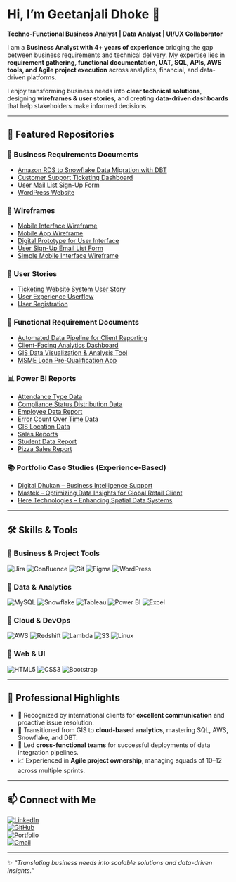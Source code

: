 # Hi, I’m Geetanjali Dhoke 👋  
**Techno-Functional Business Analyst | Data Analyst | UI/UX Collaborator**

I am a **Business Analyst with 4+ years of experience** bridging the gap between business requirements and technical delivery. My expertise lies in **requirement gathering, functional documentation, UAT, SQL, APIs, AWS tools, and Agile project execution** across analytics, financial, and data-driven platforms.  

I enjoy transforming business needs into **clear technical solutions**, designing **wireframes & user stories**, and creating **data-driven dashboards** that help stakeholders make informed decisions.  

---

## 📂 Featured Repositories  

### 📝 Business Requirements Documents  
- [Amazon RDS to Snowflake Data Migration with DBT](https://github.com/GeetanjaliDhoke/Business-Requirements-Documents/blob/main/BRD-%20Amazon%20RDS%20to%20Snowflake%20Data%20Migration%20with%20DBT.pdf)  
- [Customer Support Ticketing Dashboard]((https://github.com/GeetanjaliDhoke/Business-Requirements-Documents/blob/main/BRD-%20Customer%20Support%20Ticketing%20Dashboard.pdf))  
- [User Mail List Sign-Up Form]((https://github.com/GeetanjaliDhoke/Business-Requirements-Documents/blob/main/BRD-User%20Mail%20list%20sign%20up%20form.pdf))  
- [WordPress Website](https://github.com/GeetanjaliDhoke/Business-Requirements-Documents/blob/main/BRD-wordpress-website.pdf)  

### 🎨 Wireframes  
- [Mobile Interface Wireframe](https://github.com/GeetanjaliDhoke/Wireframes/blob/main/Mobile%20Interface%20Wireframe.png)  
- [Mobile App Wireframe](https://github.com/GeetanjaliDhoke/Wireframes/blob/main/Mobile%20App%20Wireframe.png)  
- [Digital Prototype for User Interface](https://github.com/GeetanjaliDhoke/Wireframes/blob/main/Digital%20prototype%20for%20user%20interface%20wireframe.png)  
- [User Sign-Up Email List Form](https://github.com/GeetanjaliDhoke/Wireframes/blob/main/User%20Sign-up%20email%20list%20form.png)  
- [Simple Mobile Interface Wireframe](https://github.com/GeetanjaliDhoke/Wireframes/blob/main/Simple%20mobile%20interface%20wirreframe.png)  

### 📌 User Stories 
- [Ticketing Website System User Story](https://github.com/GeetanjaliDhoke/User-Stories/blob/main/Ticketing%20Website%20System%20users%20userstory.png)  
- [User Experience Userflow](https://github.com/GeetanjaliDhoke/User-Stories/blob/main/User%20experience%20userflow%20userstory.png)  
- [User Registration](https://github.com/GeetanjaliDhoke/User-Stories/blob/main/User%20Registration.drawio.png)

### 📑 Functional Requirement Documents  
- [Automated Data Pipeline for Client Reporting](https://github.com/GeetanjaliDhoke/Functional-Requirements-Documents/blob/main/FRD-Automated%20Data%20Pipeline%20for%20Client%20Reporting.pdf)  
- [Client-Facing Analytics Dashboard](https://github.com/GeetanjaliDhoke/Functional-Requirements-Documents/blob/main/FRD-Client-Facing%20Analytics%20Dashboard.pdf)  
- [GIS Data Visualization & Analysis Tool](https://github.com/GeetanjaliDhoke/Functional-Requirements-Documents/blob/main/FRD-GIS%20Data%20Visualization%20%26%20Analysis%20Tool.pdf)  
- [MSME Loan Pre-Qualification App](https://github.com/GeetanjaliDhoke/Functional-Requirements-Documents/blob/main/FRD-MSME%20Loan%20Pre-Qualification%20App.pdf)

### 📊 Power BI Reports  
- [Attendance Type Data](https://github.com/GeetanjaliDhoke/Power-BI-reports/blob/main/power%20bi%20reports/Attendance%20Type%20Data.pdf)  
- [Compliance Status Distribution Data](https://github.com/GeetanjaliDhoke/Power-BI-reports/blob/main/power%20bi%20reports/Compliance%20Status%20Distribution%20Data.pdf)  
- [Employee Data Report](https://github.com/GeetanjaliDhoke/Power-BI-reports/blob/main/power%20bi%20reports/Employee%20Data%20Report.pdf)  
- [Error Count Over Time Data](https://github.com/GeetanjaliDhoke/Power-BI-reports/blob/main/power%20bi%20reports/Error%20Count%20Over%20Time%20Data.pdf)  
- [GIS Location Data](https://github.com/GeetanjaliDhoke/Power-BI-reports/blob/main/power%20bi%20reports/GIS%20Location%20Data.pdf)  
- [Sales Reports](https://github.com/GeetanjaliDhoke/Power-BI-reports/blob/main/power%20bi%20reports/Sales%20reports.pdf)  
- [Student Data Report](https://github.com/GeetanjaliDhoke/Power-BI-reports/blob/main/power%20bi%20reports/Students%20Data%20Report.pdf)  
- [Pizza Sales Report](https://github.com/GeetanjaliDhoke/Power-BI-reports/blob/main/power%20bi%20reports/pizza%20sales%20report.pdf)
 
### 📚 Portfolio Case Studies (Experience-Based)  
- [Digital Dhukan – Business Intelligence Support](https://github.com/GeetanjaliDhoke/Portfolio-Case-Studies/blob/main/Digital%20Dhukan-Business%20Intelligence%20Support.pdf)  
- [Mastek – Optimizing Data Insights for Global Retail Client](https://github.com/GeetanjaliDhoke/Portfolio-Case-Studies/blob/main/Mastek-Optimizing%20Data%20Insights%20for%20Global%20Retail%20Client.pdf)  
- [Here Technologies – Enhancing Spatial Data Systems](https://github.com/GeetanjaliDhoke/Portfolio-Case-Studies/blob/main/Here%20Technologies-Enhancing%20Spatial%20Data%20Systems.pdf)

  
---
## 🛠️ Skills & Tools  

### 🔹 Business & Project Tools  
![Jira](https://img.shields.io/badge/Jira-0052CC?style=for-the-badge&logo=jira&logoColor=white) ![Confluence](https://img.shields.io/badge/Confluence-172B4D?style=for-the-badge&logo=confluence&logoColor=white) ![Git](https://img.shields.io/badge/Git-F05032?style=for-the-badge&logo=git&logoColor=white) ![Figma](https://img.shields.io/badge/Figma-F24E1E?style=for-the-badge&logo=figma&logoColor=white) ![WordPress](https://img.shields.io/badge/WordPress-21759B?style=for-the-badge&logo=wordpress&logoColor=white)  

### 🔹 Data & Analytics  
![MySQL](https://img.shields.io/badge/MySQL-4479A1?style=for-the-badge&logo=mysql&logoColor=white) ![Snowflake](https://img.shields.io/badge/Snowflake-29B5E8?style=for-the-badge&logo=snowflake&logoColor=white) ![Tableau](https://img.shields.io/badge/Tableau-E97627?style=for-the-badge&logo=tableau&logoColor=white) ![Power BI](https://img.shields.io/badge/PowerBI-F2C811?style=for-the-badge&logo=powerbi&logoColor=black) ![Excel](https://img.shields.io/badge/Excel-217346?style=for-the-badge&logo=microsoft-excel&logoColor=white)  

### 🔹 Cloud & DevOps  
![AWS](https://img.shields.io/badge/AWS-232F3E?style=for-the-badge&logo=amazon-aws&logoColor=white) ![Redshift](https://img.shields.io/badge/Redshift-8C4FFF?style=for-the-badge&logo=amazonredshift&logoColor=white) ![Lambda](https://img.shields.io/badge/AWS%20Lambda-FF9900?style=for-the-badge&logo=awslambda&logoColor=white) ![S3](https://img.shields.io/badge/AWS%20S3-569A31?style=for-the-badge&logo=amazons3&logoColor=white) ![Linux](https://img.shields.io/badge/Linux-FCC624?style=for-the-badge&logo=linux&logoColor=black)  

### 🔹 Web & UI  
![HTML5](https://img.shields.io/badge/HTML5-E34F26?style=for-the-badge&logo=html5&logoColor=white) ![CSS3](https://img.shields.io/badge/CSS3-1572B6?style=for-the-badge&logo=css3&logoColor=white) ![Bootstrap](https://img.shields.io/badge/Bootstrap-563D7C?style=for-the-badge&logo=bootstrap&logoColor=white)  

---

## 🌟 Professional Highlights  

- 💬 Recognized by international clients for **excellent communication** and proactive issue resolution.  
- 🔄 Transitioned from GIS to **cloud-based analytics**, mastering SQL, AWS, Snowflake, and DBT.  
- 🚀 Led **cross-functional teams** for successful deployments of data integration pipelines.  
- 📈 Experienced in **Agile project ownership**, managing squads of 10–12 across multiple sprints.  


---

## 📫 Connect with Me  

[![LinkedIn](https://img.shields.io/badge/LinkedIn-Geetanjali%20Dhoke-blue?style=for-the-badge&logo=linkedin)](https://www.linkedin.com/in/geetanjali-dhoke-51a9711a1/)  
[![GitHub](https://img.shields.io/badge/GitHub-GeetanjaliDhoke-black?style=for-the-badge&logo=github)](https://github.com/GeetanjaliDhoke)  
[![Portfolio](https://img.shields.io/badge/Portfolio-Prashail%20Edge-blue?style=for-the-badge)](https://prashailedge.my.canva.site/)  
[![Gmail](https://img.shields.io/badge/Email-gorgeousgeetanjali15%40gmail.com-red?style=for-the-badge&logo=gmail&logoColor=white)](mailto:gorgeousgeetanjali15@gmail.com)  

---

✨ *“Translating business needs into scalable solutions and data-driven insights.”*  
